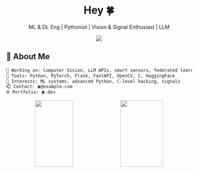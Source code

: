 <h1 align="center">Hey 🍀  <strong></strong></h1>
<p align="center">ML & DL Eng | Pythonist | Vision & Signal Enthusiast | LLM </p>

<p align="center">
  <img src="https://readme-typing-svg.demolab.com?font=Fira+Code&size=22&duration=3000&pause=500&color=808000&center=true&vCenter=true&width=435&lines=ML+Engineer;Deep+Learning+Developer;FastAPI+%7C+C+Programmer;Vision+%7C+LLMs+%7C+Signal+Processing" />
</p>

## 🧠 About Me
```bash
🔭 Working on: Computer Vision, LLM APIs, smart sensors, federated learning
🧰 Tools: Python, PyTorch, Flask, FastAPI, OpenCV, C, HuggingFace
🎯 Interests: ML systems, advanced Python, C-level hacking, signals
📫 Contact: 🍀@example.com
🌐 Portfolio: 🍀.dev
```

<p align="center">
  <img width="45.2%" src="https://github-readme-stats.vercel.app/api?username=NimaSeniorDev&show_icons=true&theme=merko" style="height:180px;" />
  <img width="48%" src="https://github-readme-streak-stats.herokuapp.com/?user=NimaSeniorDev&theme=merko" style="height:180px;" />
</p>


